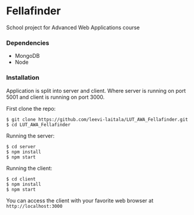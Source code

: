 # Fellafinder

School project for Advanced Web Applications course

### Dependencies

- MongoDB
- Node


### Installation

Application is split into server and client. Where server is running on port 5001
and client is running on port 3000.

First clone the repo:
```
$ git clone https://github.com/leevi-laitala/LUT_AWA_Fellafinder.git
$ cd LUT_AWA_Fellafinder
```

Running the server:
```
$ cd server
$ npm install
$ npm start
```

Running the client:
```
$ cd client
$ npm install
$ npm start
```

You can access the client with your favorite web browser at `http://localhost:3000`

